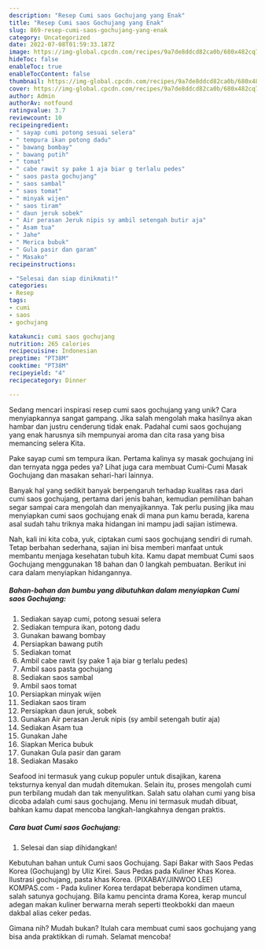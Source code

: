 ```yaml
---
description: "Resep Cumi saos Gochujang yang Enak"
title: "Resep Cumi saos Gochujang yang Enak"
slug: 869-resep-cumi-saos-gochujang-yang-enak
category: Uncategorized
date: 2022-07-08T01:59:33.187Z
image: https://img-global.cpcdn.com/recipes/9a7de8ddcd82ca0b/680x482cq70/cumi-saos-gochujang-foto-resep-utama.jpg
hideToc: false
enableToc: true
enableTocContent: false
thumbnail: https://img-global.cpcdn.com/recipes/9a7de8ddcd82ca0b/680x482cq70/cumi-saos-gochujang-foto-resep-utama.jpg
cover: https://img-global.cpcdn.com/recipes/9a7de8ddcd82ca0b/680x482cq70/cumi-saos-gochujang-foto-resep-utama.jpg
author: Admin
authorAv: notfound
ratingvalue: 3.7
reviewcount: 10
recipeingredient:
- " sayap cumi potong sesuai selera"
- " tempura ikan potong dadu"
- " bawang bombay"
- " bawang putih"
- " tomat"
- " cabe rawit sy pake 1 aja biar g terlalu pedes"
- " saos pasta gochujang"
- " saos sambal"
- " saos tomat"
- " minyak wijen"
- " saos tiram"
- " daun jeruk sobek"
- " Air perasan Jeruk nipis sy ambil setengah butir aja"
- " Asam tua"
- " Jahe"
- " Merica bubuk"
- " Gula pasir dan garam"
- " Masako"
recipeinstructions:

- "Selesai dan siap dinikmati!"
categories:
- Resep
tags:
- cumi
- saos
- gochujang

katakunci: cumi saos gochujang 
nutrition: 265 calories
recipecuisine: Indonesian
preptime: "PT38M"
cooktime: "PT38M"
recipeyield: "4"
recipecategory: Dinner

---
```





Sedang mencari inspirasi resep cumi saos gochujang yang unik? Cara menyiapkannya sangat gampang. Jika salah mengolah maka hasilnya akan hambar dan justru cenderung tidak enak. Padahal cumi saos gochujang yang enak harusnya sih mempunyai aroma dan cita rasa yang bisa memancing selera Kita.





Pake sayap cumi sm tempura ikan. Pertama kalinya sy masak gochujang ini dan ternyata ngga pedes ya? Lihat juga cara membuat Cumi-Cumi Masak Gochujang dan masakan sehari-hari lainnya.

Banyak hal yang sedikit banyak berpengaruh terhadap kualitas rasa dari cumi saos gochujang, pertama dari jenis bahan, kemudian pemilihan bahan segar sampai cara mengolah dan menyajikannya. Tak perlu pusing jika mau menyiapkan cumi saos gochujang enak di mana pun kamu berada, karena asal sudah tahu triknya maka hidangan ini mampu jadi sajian istimewa.






Nah, kali ini kita coba, yuk, ciptakan cumi saos gochujang sendiri di rumah. Tetap berbahan sederhana, sajian ini bisa memberi manfaat untuk membantu menjaga kesehatan tubuh kita. Kamu dapat membuat Cumi saos Gochujang menggunakan 18 bahan dan 0 langkah pembuatan. Berikut ini cara dalam menyiapkan hidangannya.

<!--inarticleads1-->

##### Bahan-bahan dan bumbu yang dibutuhkan dalam menyiapkan Cumi saos Gochujang:

1. Sediakan  sayap cumi, potong sesuai selera
1. Sediakan  tempura ikan, potong dadu
1. Gunakan  bawang bombay
1. Persiapkan  bawang putih
1. Sediakan  tomat
1. Ambil  cabe rawit (sy pake 1 aja biar g terlalu pedes)
1. Ambil  saos pasta gochujang
1. Sediakan  saos sambal
1. Ambil  saos tomat
1. Persiapkan  minyak wijen
1. Sediakan  saos tiram
1. Persiapkan  daun jeruk, sobek
1. Gunakan  Air perasan Jeruk nipis (sy ambil setengah butir aja)
1. Sediakan  Asam tua
1. Gunakan  Jahe
1. Siapkan  Merica bubuk
1. Gunakan  Gula pasir dan garam
1. Sediakan  Masako


Seafood ini termasuk yang cukup populer untuk disajikan, karena teksturnya kenyal dan mudah ditemukan. Selain itu, proses mengolah cumi pun terbilang mudah dan tak menyulitkan. Salah satu olahan cumi yang bisa dicoba adalah cumi saus gochujang. Menu ini termasuk mudah dibuat, bahkan kamu dapat mencoba langkah-langkahnya dengan praktis. 

<!--inarticleads2-->

##### Cara buat Cumi saos Gochujang:


1. Selesai dan siap dihidangkan!

Kebutuhan bahan untuk Cumi saos Gochujang. Sapi Bakar with Saos Pedas Korea (Gochujang) by Uliz Kirei. Saus Pedas pada Kuliner Khas Korea. Ilustrasi gochujang, pasta khas Korea. (PIXABAY/JINWOO LEE) KOMPAS.com - Pada kuliner Korea terdapat beberapa kondimen utama, salah satunya gochujang. Bila kamu pencinta drama Korea, kerap muncul adegan makan kuliner berwarna merah seperti tteokbokki dan maeun dakbal alias ceker pedas. 

Gimana nih? Mudah bukan? Itulah cara membuat cumi saos gochujang yang bisa anda praktikkan di rumah. Selamat mencoba!
